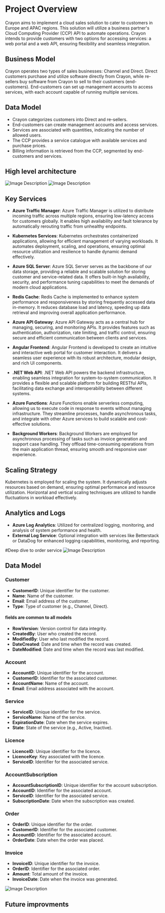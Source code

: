 # Project Overview

Crayon aims to implement a cloud sales solution to cater to customers in Europe and APAC regions. This solution will utilize a business partner's Cloud Computing Provider (CCP) API to automate operations. Crayon intends to provide customers with two options for accessing services: a web portal and a web API, ensuring flexibility and seamless integration.

## Business Model

Crayon operates two types of sales businesses: Channel and Direct. Direct customers purchase and utilize software directly from Crayon, while re-sellers buy software from Crayon to sell to their customers (end-customers). End-customers can set up management accounts to access services, with each account capable of running multiple services.

## Data Model

- Crayon categorizes customers into Direct and re-sellers.
- End-customers can create management accounts and access services.
- Services are associated with quantities, indicating the number of allowed users.
- The CCP provides a service catalogue with available services and purchase prices.
- Billing information is retrieved from the CCP, segmented by end-customers and services.

## High level architecture
![Image Description](./Resources/WebApiFlow.png)
![Image Description](./Resources/WebPortalFlow.png)


## Key Services

- **Azure Traffic Manager**: Azure Traffic Manager is utilized to distribute incoming traffic across multiple regions, ensuring low-latency access for customers globally. It enables high availability and fault tolerance by automatically rerouting traffic from unhealthy endpoints.

- **Kubernetes Services**: Kubernetes orchestrates containerized applications, allowing for efficient management of varying workloads. It automates deployment, scaling, and operations, ensuring optimal resource utilization and resilience to handle dynamic demand effectively.

- **Azure SQL Server**: Azure SQL Server serves as the backbone of our data storage, providing a reliable and scalable solution for storing customer and service-related data. It offers built-in high availability, security, and performance tuning capabilities to meet the demands of modern cloud applications.

- **Redis Cache**: Redis Cache is implemented to enhance system performance and responsiveness by storing frequently accessed data in-memory. It reduces database load and latency, speeding up data retrieval and improving overall application performance.

- **Azure API Gateway**: Azure API Gateway acts as a central hub for managing, securing, and monitoring APIs. It provides features such as authentication, authorization, rate limiting, and traffic control, ensuring secure and efficient communication between clients and services.

- **Angular Frontend**: Angular Frontend is developed to create an intuitive and interactive web portal for customer interaction. It delivers a seamless user experience with its robust architecture, modular design, and rich UI components.

- **.NET Web API**: .NET Web API powers the backend infrastructure, enabling seamless integration for system-to-system communication. It provides a flexible and scalable platform for building RESTful APIs, facilitating data exchange and interoperability between different systems.

- **Azure Functions**: Azure Functions enable serverless computing, allowing us to execute code in response to events without managing infrastructure. They streamline processes, handle asynchronous tasks, and integrate with other Azure services to build scalable and cost-effective solutions.

- **Background Workers**: Background Workers are employed for asynchronous processing of tasks such as invoice generation and support case handling. They offload time-consuming operations from the main application thread, ensuring smooth and responsive user experience.

## Scaling Strategy

Kubernetes is employed for scaling the system. It dynamically adjusts resources based on demand, ensuring optimal performance and resource utilization. Horizontal and vertical scaling techniques are utilized to handle fluctuations in workload effectively.

## Analytics and Logs

- **Azure Log Analytics**: Utilized for centralized logging, monitoring, and analysis of system performance and health.
- **External Log Service**: Optional integration with services like Betterstack or DataDog for enhanced logging capabilities, monitoring, and reporting.

#Deep dive to order service
![Image Description](./Resources/DeepDiveOrderFlow.png)

## Data Model
### Customer

- **CustomerID**: Unique identifier for the customer.
- **Name**: Name of the customer.
- **Email**: Email address of the customer.
- **Type**: Type of customer (e.g., Channel, Direct).
#### fields are common to all models
- **RowVersion**: Version control for data integrity.
- **CreatedBy**: User who created the record.
- **ModifiedBy**: User who last modified the record.
- **DateCreated**: Date and time when the record was created.
- **DateModified**: Date and time when the record was last modified.

### Account

- **AccountID**: Unique identifier for the account.
- **CustomerID**: Identifier for the associated customer.
- **AccountName**: Name of the account.
- **Email**: Email address associated with the account.


### Service

- **ServiceID**: Unique identifier for the service.
- **ServiceName**: Name of the service.
- **ExpirationDate**: Date when the service expires.
- **State**: State of the service (e.g., Active, Inactive).


### Licence

- **LicenceID**: Unique identifier for the licence.
- **LicenceKey**: Key associated with the licence.
- **ServiceID**: Identifier for the associated service.


### AccountSubscription

- **AccountSubscriptionID**: Unique identifier for the account subscription.
- **AccountID**: Identifier for the associated account.
- **ServiceID**: Identifier for the associated service.
- **SubscriptionDate**: Date when the subscription was created.


### Order

- **OrderID**: Unique identifier for the order.
- **CustomerID**: Identifier for the associated customer.
- **AccountID**: Identifier for the associated account.
- **OrderDate**: Date when the order was placed.


### Invoice

- **InvoiceID**: Unique identifier for the invoice.
- **OrderID**: Identifier for the associated order.
- **Amount**: Total amount of the invoice.
- **InvoiceDate**: Date when the invoice was generated.


![Image Description](./Resources/DBScheme.png)


## Future improvments

